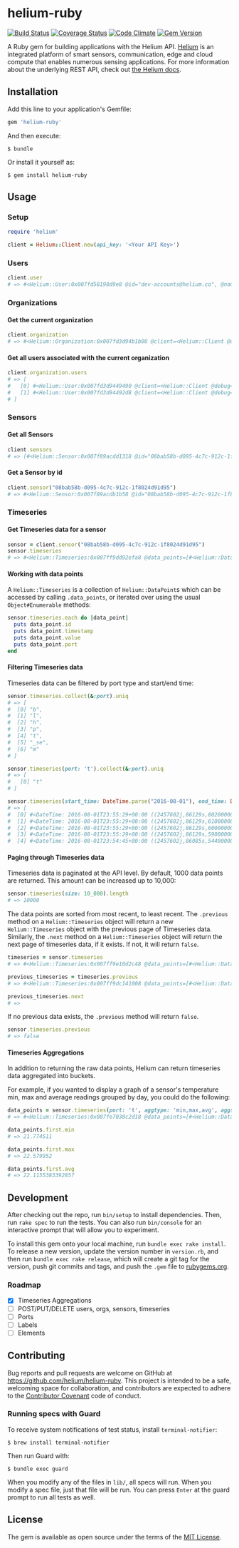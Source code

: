 # helium-ruby

[![Build Status](https://travis-ci.org/helium/helium-ruby.svg?branch=master)](https://travis-ci.org/helium/helium-ruby)
[![Coverage Status](https://coveralls.io/repos/github/helium/helium-ruby/badge.svg?branch=master)](https://coveralls.io/github/helium/helium-ruby?branch=master)
[![Code Climate](https://codeclimate.com/github/helium/helium-ruby/badges/gpa.svg)](https://codeclimate.com/github/helium/helium-ruby)
[![Gem Version](https://badge.fury.io/rb/helium-ruby.svg)](https://badge.fury.io/rb/helium-ruby)

A Ruby gem for building applications with the Helium API. [Helium](https://www.helium.com/) is an integrated platform of smart sensors, communication, edge and cloud compute that enables numerous sensing applications. For more information about the underlying REST API, check out [the Helium docs](https://docs.helium.com/).

## Installation

Add this line to your application's Gemfile:

```ruby
gem 'helium-ruby'
```

And then execute:

    $ bundle

Or install it yourself as:

    $ gem install helium-ruby

## Usage

### Setup

```ruby
require 'helium'

client = Helium::Client.new(api_key: '<Your API Key>')
```

### Users

```ruby
client.user
# => #<Helium::User:0x007fd58198d9e8 @id="dev-accounts@helium.co", @name="HeliumDevAccount Demo", @email="dev-accounts@helium.co", @created_at="2014-10-29T21:38:52Z", @updated_at="2015-08-06T18:21:32.186374Z">
```

### Organizations

#### Get the current organization

```ruby
client.organization
# => #<Helium::Organization:0x007fd3d94b1b08 @client=<Helium::Client @debug=true>, @id="dev-accounts@helium.co", @name="dev-accounts@helium.co", @timezone="UTC", @created_at="2015-09-10T20:50:18.183896Z", @updated_at="2015-09-10T20:50:18.183896Z">
```

#### Get all users associated with the current organization

```ruby
client.organization.users
# => [
#   [0] #<Helium::User:0x007fd3d9449490 @client=<Helium::Client @debug=true>, @id="tom@helium.com", @name="Tom Santero", @email="tom@helium.com", @created_at="2015-01-21T16:39:31.397048Z", @updated_at="2015-02-12T20:42:22.674452Z">,
#   [1] #<Helium::User:0x007fd3d94492d8 @client=<Helium::Client @debug=true>, @id="dev-accounts@helium.co", @name="HeliumDevAccount Demo", @email="dev-accounts@helium.co", @created_at="2014-10-29T21:38:52Z", @updated_at="2015-08-06T18:21:32.186374Z">
# ]
```

### Sensors

#### Get all Sensors
```ruby
client.sensors
# => [#<Helium::Sensor:0x007f89acdd1318 @id="08bab58b-d095-4c7c-912c-1f8024d91d95", @name="Marc's Isotope", @mac="6081f9fffe00019b", @ports=["t", "b"], @created_at="2015-08-06T17:28:11.614107Z", @updated_at="2016-05-30T22:36:50.810716Z">, ...]
```

#### Get a Sensor by id
```ruby
client.sensor("08bab58b-d095-4c7c-912c-1f8024d91d95")
# => #<Helium::Sensor:0x007f89acdb1b58 @id="08bab58b-d095-4c7c-912c-1f8024d91d95", @name="Marc's Isotope", @mac="6081f9fffe00019b", @ports=["t", "b"], @created_at="2015-08-06T17:28:11.614107Z", @updated_at="2016-05-30T22:36:50.810716Z">
```

### Timeseries

#### Get Timeseries data for a sensor
```ruby
sensor = client.sensor("08bab58b-d095-4c7c-912c-1f8024d91d95")
sensor.timeseries
# => #<Helium::Timeseries:0x007ff9dd92efa8 @data_points=[#<Helium::DataPoint:0x007ff9dd92ee18 @id="a4107e78-f15e-4c31-aab3-497bbfe3e33c", @timestamp="2015-08-11T18:50:04Z", @value=-40.125, @port="t">, ...
```

#### Working with data points
A `Helium::Timeseries` is a collection of `Helium::DataPoint`s which can be accessed by calling `.data_points`, or iterated over using the usual `Object#Enumerable` methods:

```ruby
sensor.timeseries.each do |data_point|
  puts data_point.id
  puts data_point.timestamp
  puts data_point.value
  puts data_point.port
end
```

#### Filtering Timeseries data
Timeseries data can be filtered by port type and start/end time:

```ruby
sensor.timeseries.collect(&:port).uniq
# => [
#  [0] "b",
#  [1] "l",
#  [2] "h",
#  [3] "p",
#  [4] "t",
#  [5] "_se",
#  [6] "m"
# ]

sensor.timeseries(port: 't').collect(&:port).uniq
# => [
#   [0] "t"
# ]

sensor.timeseries(start_time: DateTime.parse("2016-08-01"), end_time: DateTime.parse("2016-08-02")).collect(&:timestamp)
# => [
#  [0] #<DateTime: 2016-08-01T23:55:29+00:00 ((2457602j,86129s,802000000n),+0s,2299161j)>,
#  [1] #<DateTime: 2016-08-01T23:55:29+00:00 ((2457602j,86129s,61000000n),+0s,2299161j)>,
#  [2] #<DateTime: 2016-08-01T23:55:29+00:00 ((2457602j,86129s,60000000n),+0s,2299161j)>,
#  [3] #<DateTime: 2016-08-01T23:55:29+00:00 ((2457602j,86129s,59000000n),+0s,2299161j)>,
#  [4] #<DateTime: 2016-08-01T23:54:45+00:00 ((2457602j,86085s,544000000n),+0s,2299161j)>,
```

#### Paging through Timeseries data
Timeseries data is paginated at the API level. By default, 1000 data points are returned. This amount can be increased up to 10,000:

```ruby
sensor.timeseries(size: 10_000).length
# => 10000
```

The data points are sorted from most recent, to least recent. The `.previous` method on a `Helium::Timeseries` object will return a new `Helium::Timeseries` object with the previous page of Timeseries data. Similarly, the `.next` method on a `Helium::Timeseries` object will return the next page of timeseries data, if it exists. If not, it will return `false`.

```ruby
timeseries = sensor.timeseries
# => #<Helium::Timeseries:0x007ff9e10d2c48 @data_points=[#<Helium::DataPoint:0x007ff9e10d2568 @id="3595e562-c065-442e-a3af-c6f43ddb1500", @timestamp="2016-08-10T13:21:49.866Z", @value=27, @port="l">, ...

previous_timeseries = timeseries.previous
# => #<Helium::Timeseries:0x007ff9dc141008 @data_points=[#<Helium::DataPoint:0x007ff9dc140f68 @id="1e4062cf-361d-415e-8c05-cd04954424d1", @timestamp="2016-08-10T13:11:49.353Z", @value=99804.15, @port="p">, ...

previous_timeseries.next
# =>
```

If no previous data exists, the `.previous` method will return `false`.

```ruby
sensor.timeseries.previous
# => false
```

#### Timeseries Aggregations

In addition to returning the raw data points, Helium can return timeseries data aggregated into buckets.


For example, if you wanted to display a graph of a sensor's temperature min, max and average readings grouped by day, you could do the following:

```ruby
data_points = sensor.timeseries(port: 't', aggtype: 'min,max,avg', aggsize: '1d')
# => #<Helium::Timeseries:0x007fe7038c2d18 @data_points=[#<Helium::DataPoint:0x007fe7038c2c00 @client=<Helium::Client @debug=true>, @id="a93e47f4-2fb2-4336-84c0-20f83ee2988e", @timestamp="2016-08-16T00:00:00Z", @value={"max"=>22.579952, "avg"=>22.1155383392857, "min"=>21.774511}, @port="agg(t)">, ...

data_points.first.min
# => 21.774511

data_points.first.max
# => 22.579952

data_points.first.avg
# => 22.1155383392857
```


## Development

After checking out the repo, run `bin/setup` to install dependencies. Then, run `rake spec` to run the tests. You can also run `bin/console` for an interactive prompt that will allow you to experiment.

To install this gem onto your local machine, run `bundle exec rake install`. To release a new version, update the version number in `version.rb`, and then run `bundle exec rake release`, which will create a git tag for the version, push git commits and tags, and push the `.gem` file to [rubygems.org](https://rubygems.org).

### Roadmap
- [X] Timeseries Aggregations
- [ ] POST/PUT/DELETE users, orgs, sensors, timeseries
- [ ] Ports
- [ ] Labels
- [ ] Elements

## Contributing

Bug reports and pull requests are welcome on GitHub at https://github.com/helium/helium-ruby. This project is intended to be a safe, welcoming space for collaboration, and contributors are expected to adhere to the [Contributor Covenant](http://contributor-covenant.org) code of conduct.

### Running specs with Guard

To receive system notifications of test status, install `terminal-notifier`:
```
$ brew install terminal-notifier
```

Then run Guard with:
```
$ bundle exec guard
```

When you modify any of the files in `lib/`, all specs will run. When you modify a spec file, just that file will be run. You can press `Enter` at the guard prompt to run all tests as well.

## License

The gem is available as open source under the terms of the [MIT License](http://opensource.org/licenses/MIT).
